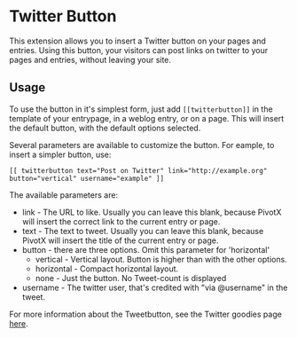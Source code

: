 
Twitter Button
======================

This extension allows you to insert a Twitter button on your pages and
entries. Using this button, your visitors can post links on twitter to your pages
and entries, without leaving your site.


Usage
-----------------

To use the button in it's simplest form, just add `[[twitterbutton]]` in the
template of your entrypage, in a weblog entry, or on a page. This will insert
the default button, with the default options selected.

Several parameters are available to customize the button. For eample, to insert
a simpler button, use:

	[[ twitterbutton text="Post on Twitter" link="http://example.org" button="vertical" username="example" ]]

The available parameters are:

 - link - The URL to like. Usually you can leave this blank, because PivotX will
   insert the correct link to the current entry or page.
 - text - The text to tweet. Usually you can leave this blank, because PivotX will
   insert the title of the current entry or page.    
 - button - there are three options. Omit this parameter for 'horizontal'
   - vertical - Vertical layout. Button is higher than with the other options.
   - horizontal - Compact horizontal layout.
   - none - Just the button. No Tweet-count is displayed
 - username - The twitter user, that's credited with "via @username" in the tweet.
 
 For more information about the Tweetbutton, see the Twitter goodies page
 [here](http://twitter.com/goodies/tweetbutton).
 
 